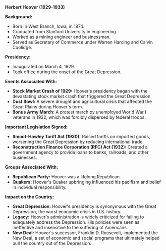 **Herbert Hoover (1929-1933)**

**Background:**

* Born in West Branch, Iowa, in 1874.
* Graduated from Stanford University in engineering.
* Worked as a mining engineer and businessman.
* Served as Secretary of Commerce under Warren Harding and Calvin Coolidge.

**Presidency:**

* Inaugurated on March 4, 1929.
* Took office during the onset of the Great Depression.

**Events Associated With:**

* **Stock Market Crash of 1929:** Hoover's presidency began with the devastating stock market crash that triggered the Great Depression.
* **Dust Bowl:** A severe drought and agricultural crisis that affected the Great Plains during Hoover's term.
* **Bonus Army March:** A protest march by unemployed World War I veterans in 1932, which was forcibly dispersed by federal troops.

**Important Legislation Signed:**

* **Smoot-Hawley Tariff Act (1930):** Raised tariffs on imported goods, worsening the Great Depression by reducing international trade.
* **Reconstruction Finance Corporation (RFC) Act (1932):** Created a government agency to provide loans to banks, railroads, and other businesses.

**Groups Associated With:**

* **Republican Party:** Hoover was a lifelong Republican.
* **Quakers:** Hoover's Quaker upbringing influenced his pacifism and belief in individual responsibility.

**Impact on the Country:**

* **Great Depression:** Hoover's presidency is synonymous with the Great Depression, the worst economic crisis in U.S. history.
* **Legacy:** Hoover's administration is widely criticized for failing to adequately address the Depression. His policies were seen as ineffective and insensitive to the suffering of Americans.
* **New Deal:** Hoover's successor, Franklin D. Roosevelt, implemented the New Deal, a set of economic and social programs that ultimately helped pull the country out of the Depression.
